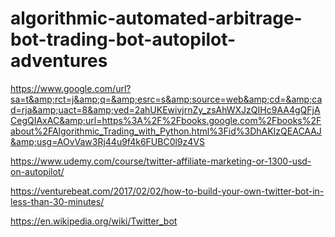 # algorithmic-automated-arbitrage-bot-trading-bot-autopilot-adventures
https://www.google.com/url?sa=t&amp;rct=j&amp;q=&amp;esrc=s&amp;source=web&amp;cd=&amp;cad=rja&amp;uact=8&amp;ved=2ahUKEwivjrnZy_zsAhWXJzQIHc9AA4gQFjACegQIAxAC&amp;url=https%3A%2F%2Fbooks.google.com%2Fbooks%2Fabout%2FAlgorithmic_Trading_with_Python.html%3Fid%3DhAKIzQEACAAJ&amp;usg=AOvVaw3Rj44u9f4k6FUBC0l9z4VS


https://www.udemy.com/course/twitter-affiliate-marketing-or-1300-usd-on-autopilot/

https://venturebeat.com/2017/02/02/how-to-build-your-own-twitter-bot-in-less-than-30-minutes/ 

https://en.wikipedia.org/wiki/Twitter_bot

